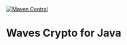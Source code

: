 [![Maven Central](https://img.shields.io/maven-central/v/im.mak/waves-crypto-java.svg?label=Maven%20Central)](https://search.maven.org/artifact/im.mak/waves-crypto-java)

# Waves Crypto for Java
